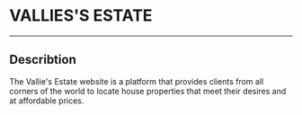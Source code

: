 # VALLIES'S ESTATE
***
## Describtion
The Vallie's Estate website is a platform that provides clients from all corners of the world to locate house properties that meet their desires and at affordable prices.
